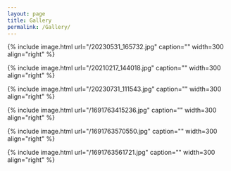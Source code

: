 ```yaml
---
layout: page
title: Gallery
permalink: /Gallery/
---
```




{% include image.html url="/20230531_165732.jpg" caption="" width=300 align="right" %}


{% include image.html url="/20210217_144018.jpg" caption="" width=300 align="right" %}


{% include image.html url="/20230731_111543.jpg" caption="" width=300 align="right" %}




{% include image.html url="/1691763415236.jpg" caption="" width=300 align="right" %}




{% include image.html url="/1691763570550.jpg" caption="" width=300 align="right" %}




{% include image.html url="/1691763561721.jpg" caption="" width=300 align="right" %}
